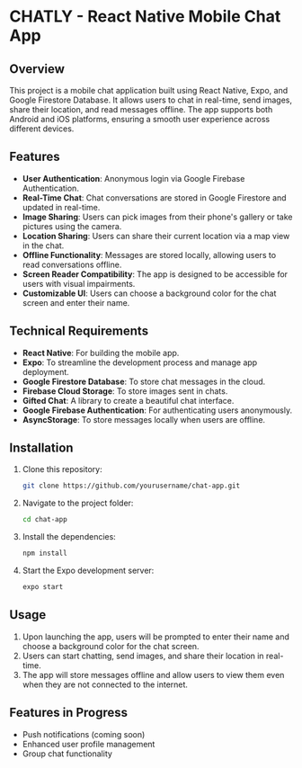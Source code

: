 # CHATLY - React Native Mobile Chat App

## Overview

This project is a mobile chat application built using React Native, Expo, and Google Firestore Database. It allows users to chat in real-time, send images, share their location, and read messages offline. The app supports both Android and iOS platforms, ensuring a smooth user experience across different devices.

## Features

- **User Authentication**: Anonymous login via Google Firebase Authentication.
- **Real-Time Chat**: Chat conversations are stored in Google Firestore and updated in real-time.
- **Image Sharing**: Users can pick images from their phone's gallery or take pictures using the camera.
- **Location Sharing**: Users can share their current location via a map view in the chat.
- **Offline Functionality**: Messages are stored locally, allowing users to read conversations offline.
- **Screen Reader Compatibility**: The app is designed to be accessible for users with visual impairments.
- **Customizable UI**: Users can choose a background color for the chat screen and enter their name.

## Technical Requirements

- **React Native**: For building the mobile app.
- **Expo**: To streamline the development process and manage app deployment.
- **Google Firestore Database**: To store chat messages in the cloud.
- **Firebase Cloud Storage**: To store images sent in chats.
- **Gifted Chat**: A library to create a beautiful chat interface.
- **Google Firebase Authentication**: For authenticating users anonymously.
- **AsyncStorage**: To store messages locally when users are offline.

## Installation

1. Clone this repository:
   ```bash
   git clone https://github.com/yourusername/chat-app.git
   ```
2. Navigate to the project folder:
   ```bash
   cd chat-app
   ```
3. Install the dependencies:
   ```bash
   npm install
   ```
4. Start the Expo development server:
   ```bash
   expo start
   ```

## Usage

1. Upon launching the app, users will be prompted to enter their name and choose a background color for the chat screen.
2. Users can start chatting, send images, and share their location in real-time.
3. The app will store messages offline and allow users to view them even when they are not connected to the internet.

## Features in Progress

- Push notifications (coming soon)
- Enhanced user profile management
- Group chat functionality
